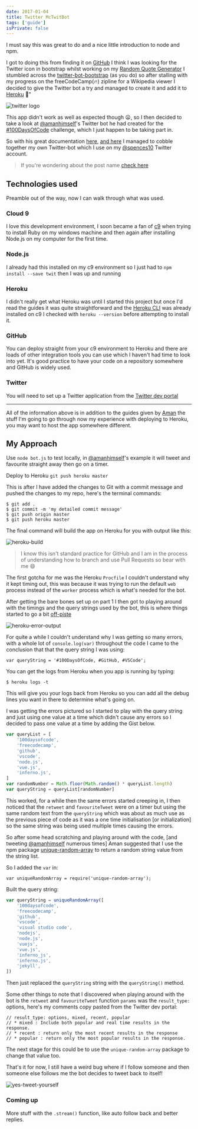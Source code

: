 ```yaml
---
date: 2017-01-04
title: Twitter McTwitBot
tags: ['guide']
isPrivate: false
---
```


I must say this was great to do and a nice little introduction to node
and npm.

I got to doing this from finding it on [GitHub] I think I was looking
for the Twitter icon in bootstrap whilst working on my [Random
Quote Generator] I stumbled across the [twitter-bot-bootstrap] (as you
do) so after stalling with my progress on the freeCodeCamp(🔥) zipline
for a Wikipedia viewer I decided to give the Twitter bot a try and
managed to create it and add it to [Heroku] 🎉"

![twitter logo]

This app didn't work as well as expected though 😦, so I then decided
to take a look at [@amanhimself]'s Twitter bot he had created for the
[#100DaysOfCode] challenge, which I just happen to be taking part in.

So with his great documentation [here], [and here] I managed to cobble
together my own Twitter-bot which I use on my [@spences10] Twitter account.

> If you're wondering about the post name [check here]

## Technologies used

Preamble out of the way, now I can walk through what was used.

### Cloud 9

I love this development environment, I soon became a fan of [c9] when
trying to install Ruby on my windows machine and then again after
installing Node.js on my computer for the first time.

### Node.js

I already had this installed on my c9 environment so I just had to
`npm install --save twit` then I was up and running

### Heroku

I didn't really get what Heroku was until I started this project but
once I'd read the guides it was quite straightforward and the [Heroku
CLI] was already installed on c9 I checked with `heroku --version` before
attempting to install it.

### GitHub

You can deploy straight from your c9 environment to Heroku and there
are loads of other integration tools you can use which I haven't had
time to look into yet. It's good practice to have your code on a
repository somewhere and GitHub is widely used.

### Twitter

You will need to set up a Twitter application from the [Twitter
dev portal]

---

All of the information above is in addition to the guides given by
[Aman] the stuff I'm going to go through now my experience with
deploying to Heroku, you may want to host the app somewhere different.

## My Approach

Use `node bot.js` to test locally, in [@amanhimself]'s example it will
tweet and favourite straight away then go on a timer.

Deploy to Heroku `git push heroku master`

This is after I have added the changes to Git with a commit message
and pushed the changes to my repo, here's the terminal commands:

```
$ git add .
$ git commit -m 'my detailed commit message'
$ git push origin master
$ git push heroku master
```

The final command will build the app on Heroku for you with output
like this:

![heroku-build]

> I know this isn't standard practice for GitHub and I am in the
> process of understanding how to branch and use Pull Requests so bear
> with me 😄

<!-- cSpell:ignore Procfile -->

The first gotcha for me was the Heroku `Procfile` I couldn't
understand why it kept timing out, this was because it was trying to
run the default `web` process instead of the `worker` process which is
what's needed for the bot.

After getting the bare bones set up on part 1 I then got to playing
around with the timings and the query strings used by the bot, this is
where things started to go a bit [off-piste]

![heroku-error-output]

For quite a while I couldn't understand why I was getting so many
errors, with a whole lot of `console.log(var)` throughout the code I
came to the conclusion that that the query string I was using:

```
var queryString = '#100DaysOfCode, #GitHub, #VSCode';
```

You can get the logs from Heroku when you app is running by typing:

```
$ heroku logs -t
```

This will give you your logs back from Heroku so you can add all the
debug lines you want in there to determine what's going on.

I was getting the errors pictured so I started to play with the query
string and just using one value at a time which didn't cause any
errors so I decided to pass one value at a time by adding the Gist
below.

<!-- cSpell:ignore daysofcode -->

```js
var queryList = [
	'100daysofcode',
	'freecodecamp',
	'github',
	'vscode',
	'node.js',
	'vue.js',
	'inferno.js',
]
var randomNumber = Math.floor(Math.random() * queryList.length)
var queryString = queryList[randomNumber]
```

This worked, for a while then the same errors started creeping in, I
then noticed that the `retweet` and `favouriteTweet` were on a timer
but using the same random text from the `queryString` which was about
as much use as the previous piece of code as it was a one time
initialisation [or initialization] so the same string was being used multiple
times causing the errors.

So after some head scratching and playing around with the code, [and
tweeting [@amanhimself] numerous times] Aman suggested that I use the
npm package [unique-random-array] to return a random string value from
the string list.

So I added the `var` in:

```
var uniqueRandomArray = require('unique-random-array');
```

Built the query string:

```js
var queryString = uniqueRandomArray([
	'100daysofcode',
	'freecodecamp',
	'github',
	'vscode',
	'visual studio code',
	'nodejs',
	'node.js',
	'vuejs',
	'vue.js',
	'inferno_js',
	'inferno.js',
	'jekyll',
])
```

Then just replaced the `queryString` string with the `queryString()`
method.

Some other things to note that I discovered when playing around with
the bot is the `retweet` and `favouriteTweet` function `params` was
the `result_type:` options, here's my comments copy pasted from the
Twitter dev portal:

```
// result_type: options, mixed, recent, popular
// * mixed : Include both popular and real time results in the response.
// * recent : return only the most recent results in the response
// * popular : return only the most popular results in the response.
```

The next stage for this could be to use the `unique-random-array`
package to change that value too.

That's it for now, I still have a weird bug where if I follow someone
and then someone else follows me the bot decides to tweet back to
itself!

![yes-tweet-yourself]

### Coming up

More stuff with the `.stream()` function, like auto follow back and
better replies.

<!-- Links -->

[github]: https://github.com
[random quote generator]: https://codepen.io/spences10/full/dOaYbP/
[twitter-bot-bootstrap]:
	https://github.com/mobeets/twitter-bot-bootstrap
[heroku]: https://heroku.com
[@amanhimself]: https://twitter.com/amanhimself
[#100daysofcode]:
	https://medium.freecodecamp.com/start-2017-with-the-100daysofcode-improved-and-updated-18ce604b237b
[here]:
	https://hackernoon.com/create-a-simple-twitter-bot-with-node-js-5b14eb006c08
[and here]:
	https://community.risingstack.com/how-to-make-a-twitter-bot-with-node-js/
[@spences10]: https://twitter.com/spences10
[check here]:
	https://en.wikipedia.org/wiki/RRS_Sir_David_Attenborough#Boaty_McBoatface_Naming_Controversy
[c9]: https://c9.io/?redirect=0
[heroku cli]: https://devcenter.heroku.com/articles/heroku-cli
[twitter dev portal]: https://apps.twitter.com/app/new
[aman]: https://github.com/amandeepmittal
[@amanhimself]: https://twitter.com/amanhimself
[off-piste]: https://en.oxforddictionaries.com/definition/us/off-piste
[unique-random-array]:
	https://www.npmjs.com/package/unique-random-array

<!-- Images -->

[twitter logo]:
	https://now-images-wine.now.sh/2017/twitter-mctwitbot/twitter-bird.png
[heroku-build]:
	https://now-images-wine.now.sh/2017/twitter-mctwitbot/heroku-build.png
[heroku-error-output]:
	https://now-images-wine.now.sh/2017/twitter-mctwitbot/heroku-error-output.png
[yes-tweet-yourself]:
	https://now-images-wine.now.sh/2017/twitter-mctwitbot/yes-tweet-yourself.png
